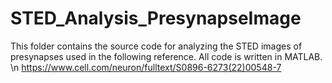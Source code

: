 # STED_Analysis_PresynapseImage

This folder contains the source code for analyzing the STED images of presynapses used in the following reference. All code is written in MATLAB. \n
https://www.cell.com/neuron/fulltext/S0896-6273(22)00548-7
